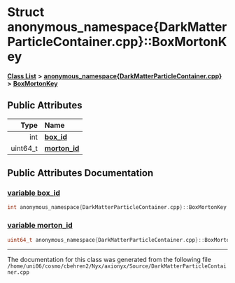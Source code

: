 
# Struct anonymous\_namespace{DarkMatterParticleContainer.cpp}::BoxMortonKey


[**Class List**](annotated.md) **>** [**anonymous\_namespace{DarkMatterParticleContainer.cpp}**](namespaceanonymous__namespace_02DarkMatterParticleContainer_8cpp_03.md) **>** [**BoxMortonKey**](structanonymous__namespace_02DarkMatterParticleContainer_8cpp_03_1_1BoxMortonKey.md)


















## Public Attributes

| Type | Name |
| ---: | :--- |
|  int | [**box\_id**](structanonymous__namespace_02DarkMatterParticleContainer_8cpp_03_1_1BoxMortonKey.md#variable-box-id)  <br> |
|  uint64\_t | [**morton\_id**](structanonymous__namespace_02DarkMatterParticleContainer_8cpp_03_1_1BoxMortonKey.md#variable-morton-id)  <br> |










## Public Attributes Documentation


### <a href="#variable-box-id" id="variable-box-id">variable box\_id </a>


```cpp
int anonymous_namespace{DarkMatterParticleContainer.cpp}::BoxMortonKey::box_id;
```



### <a href="#variable-morton-id" id="variable-morton-id">variable morton\_id </a>


```cpp
uint64_t anonymous_namespace{DarkMatterParticleContainer.cpp}::BoxMortonKey::morton_id;
```



------------------------------
The documentation for this class was generated from the following file `/home/uni06/cosmo/cbehren2/Nyx/axionyx/Source/DarkMatterParticleContainer.cpp`